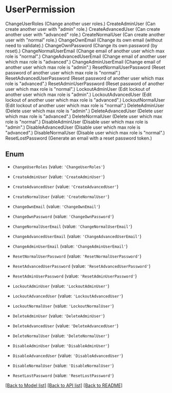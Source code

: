 # UserPermission

  ChangeUserRoles (Change another user roles.)  CreateAdminUser (Can create another user with \"admin\" role.)  CreateAdvancedUser (Can create another user with \"advanced\" role.)  CreateNormalUser (Can create another user with \"normal\" role.)  ChangeOwnEmail (Change its own email (without need to validate).)  ChangeOwnPassword (Change its own password (by reset).)  ChangeNormalUserEmail (Change email of another user which max role is \"normal\".)  ChangeAdvancedUserEmail (Change email of another user which max role is \"advanced\".)  ChangeAdminUserEmail (Change email of another user which max role is \"admin\".)  ResetNormalUserPassword (Reset password of another user which max role is \"normal\".)  ResetAdvancedUserPassword (Reset password of another user which max role is \"advanced\".)  ResetAdminUserPassword (Reset password of another user which max role is \"normal\".)  LockoutAdminUser (Edit lockout of another user which max role is \"admin\".)  LockoutAdvancedUser (Edit lockout of another user which max role is \"advanced\".)  LockoutNormalUser (Edit lockout of another user which max role is \"normal\".)  DeleteAdminUser (Delete user which max role is \"admin\".)  DeleteAdvancedUser (Delete user which max role is \"advanced\".)  DeleteNormalUser (Delete user which max role is \"normal\".)  DisableAdminUser (Disable user which max role is \"admin\".)  DisableAdvancedUser (Disable user which max role is \"advanced\".)  DisableNormalUser (Disable user which max role is \"normal\".)  ResetLostPassword (Generate an email with a reset password token.)

## Enum

* `ChangeUserRoles` (value: `'ChangeUserRoles'`)

* `CreateAdminUser` (value: `'CreateAdminUser'`)

* `CreateAdvancedUser` (value: `'CreateAdvancedUser'`)

* `CreateNormalUser` (value: `'CreateNormalUser'`)

* `ChangeOwnEmail` (value: `'ChangeOwnEmail'`)

* `ChangeOwnPassword` (value: `'ChangeOwnPassword'`)

* `ChangeNormalUserEmail` (value: `'ChangeNormalUserEmail'`)

* `ChangeAdvancedUserEmail` (value: `'ChangeAdvancedUserEmail'`)

* `ChangeAdminUserEmail` (value: `'ChangeAdminUserEmail'`)

* `ResetNormalUserPassword` (value: `'ResetNormalUserPassword'`)

* `ResetAdvancedUserPassword` (value: `'ResetAdvancedUserPassword'`)

* `ResetAdminUserPassword` (value: `'ResetAdminUserPassword'`)

* `LockoutAdminUser` (value: `'LockoutAdminUser'`)

* `LockoutAdvancedUser` (value: `'LockoutAdvancedUser'`)

* `LockoutNormalUser` (value: `'LockoutNormalUser'`)

* `DeleteAdminUser` (value: `'DeleteAdminUser'`)

* `DeleteAdvancedUser` (value: `'DeleteAdvancedUser'`)

* `DeleteNormalUser` (value: `'DeleteNormalUser'`)

* `DisableAdminUser` (value: `'DisableAdminUser'`)

* `DisableAdvancedUser` (value: `'DisableAdvancedUser'`)

* `DisableNormalUser` (value: `'DisableNormalUser'`)

* `ResetLostPassword` (value: `'ResetLostPassword'`)

[[Back to Model list]](../README.md#documentation-for-models) [[Back to API list]](../README.md#documentation-for-api-endpoints) [[Back to README]](../README.md)
